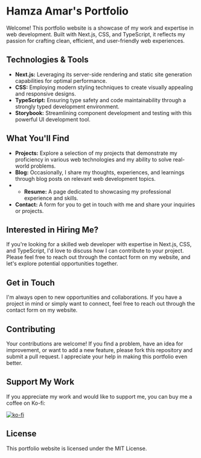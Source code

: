 # Hamza Amar's Portfolio

Welcome! This portfolio website is a showcase of my work and expertise in web development. Built with Next.js, CSS, and TypeScript, it reflects my passion for crafting clean, efficient, and user-friendly web experiences.

## Technologies & Tools

- **Next.js:** Leveraging its server-side rendering and static site generation capabilities for optimal performance.
- **CSS:** Employing modern styling techniques to create visually appealing and responsive designs.
- **TypeScript:** Ensuring type safety and code maintainability through a strongly typed development environment.
- **Storybook:** Streamlining component development and testing with this powerful UI development tool.

## What You'll Find

- **Projects:** Explore a selection of my projects that demonstrate my proficiency in various web technologies and my ability to solve real-world problems.
- **Blog:** Occasionally, I share my thoughts, experiences, and learnings through blog posts on relevant web development topics.
- - **Resume:** A page dedicated to showcasing my professional experience and skills.
- **Contact:** A form for you to get in touch with me and share your inquiries or projects.

## Interested in Hiring Me?

If you're looking for a skilled web developer with expertise in Next.js, CSS, and TypeScript, I'd love to discuss how I can contribute to your project. Please feel free to reach out through the contact form on my website, and let's explore potential opportunities together.

## Get in Touch

I'm always open to new opportunities and collaborations. If you have a project in mind or simply want to connect, feel free to reach out through the contact form on my website.

## Contributing

Your contributions are welcome! If you find a problem, have an idea for improvement, or want to add a new feature, please fork this repository and submit a pull request. I appreciate your help in making this portfolio even better.

## Support My Work

If you appreciate my work and would like to support me, you can buy me a coffee on Ko-fi:

[![ko-fi](https://ko-fi.com/img/githubbutton_sm.svg)](https://ko-fi.com/Y8Y210RGNC)

## License

This portfolio website is licensed under the MIT License.
